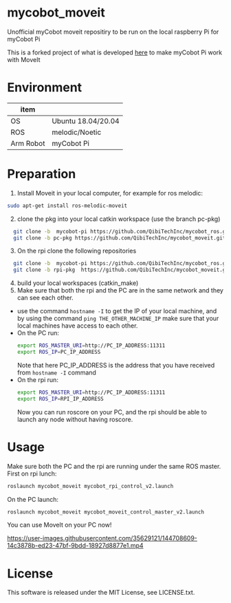 # mycobot_moveit
Unofficial myCobot moveit repositiry to be run on the local raspberry Pi for myCobot Pi 

This is a forked project of what is developed [here](https://github.com/nisshan-x/mycobot_moveit) to make myCobot Pi work with MoveIt

# Environment
| item |  |
|---|---|
| OS | Ubuntu 18.04/20.04 |
| ROS | melodic/Noetic |
| Arm Robot | myCobot Pi |

# Preparation
1. Install Moveit in your local computer, for example for ros melodic:
  ```bash
  sudo apt-get install ros-melodic-moveit
  ```

2. clone the pkg into your local catkin workspace (use the branch pc-pkg)
  ```bash
    git clone -b  mycobot-pi https://github.com/QibiTechInc/mycobot_ros.git
    git clone -b pc-pkg https://github.com/QibiTechInc/mycobot_moveit.git
  ```
3. On the rpi clone the following repositories
  ```bash
    git clone -b  mycobot-pi https://github.com/QibiTechInc/mycobot_ros.git
    git clone -b rpi-pkg  https://github.com/QibiTechInc/mycobot_moveit.git
  ```
4. build your local workspaces (catkin_make)
5. Make sure that both the rpi and the PC are in the same network and they can see each other. 
  * use the command `hostname -I` to get the IP of your local machine, and by using the command `ping THE_OTHER_MACHINE_IP` make sure that your local machines have access to each other. 
  * On the PC run:
    ```bash
    export ROS_MASTER_URI=http://PC_IP_ADDRESS:11311
    export ROS_IP=PC_IP_ADDRESS        
    ```
    Note that here PC_IP_ADDRESS is the address that you have received from `hostname -I` command
  * On the rpi run:
    ```bash
    export ROS_MASTER_URI=http://PC_IP_ADDRESS:11311
    export ROS_IP=RPI_IP_ADDRESS        
    ```
    Now you can run roscore on your PC, and the rpi should be able to launch any node without having roscore.
# Usage
Make sure both the PC and the rpi are running under the same ROS master. 
First on rpi lunch:
```bash
roslaunch mycobot_moveit mycobot_rpi_control_v2.launch
```
On the PC launch: 
```bash
roslaunch mycobot_moveit mycobot_moveit_control_master_v2.launch
```

You can use MoveIt on your PC now!

https://user-images.githubusercontent.com/35629121/144708609-14c3878b-ed23-47bf-9bdd-18927d8877e1.mp4

# License
This software is released under the MIT License, see LICENSE.txt.
